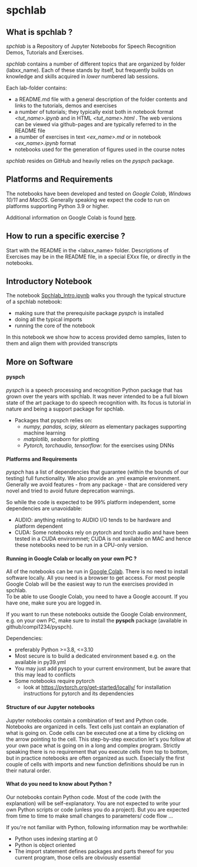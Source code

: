 # spchlab

## What is spchlab ?
*spchlab* is a Repository of Jupyter Noteboobs for Speech Recognition Demos, Tutorials and Exercises.

*spchlab* contains a number of different topics that are organized by folder (labxx_name).  Each of these stands by itself, but frequently builds on knowledge and skills acquired in *lower* numbered lab sessions.    

Each lab-folder contains:
- a README.md file with a general description of the folder contents and links to the tutorials, demos and exercises  
- a number of tutorials; they typically exist both in notebook format *\<tut_name>.ipynb* and in HTML *\<tut_name>.html* .  The web versions can be viewed via github-pages and are typically referred to in the README file
- a number of exercises in text *\<ex_name>.md* or in notebook *\<ex_name>.ipynb* format
- notebooks used for the generation of figures used in the course notes


*spchlab* resides on GitHub and heavily relies on the *pyspch* package.


## Platforms and Requirements

The notebooks have been developed and tested on *Google Colab*, *Windows 10/11* and *MacOS*.
Generally speaking we expect the code to run on platforms supporting Python 3.9 or higher.

Additional information on Google Colab is found [here](Colab_Intro.html).   


## How to run a specific exercise ?

Start with the README in the \<labxx_name\> folder.
Descriptions of Exercises may be in the README file, in a special EXxx file,
or directly in the notebooks.


## Introductory Notebook   

The notebook [Spchlab_Intro.ipynb](Spchlab_Intro.ipynb) walks you through the 
 typical structure of a spchlab notebook:
- making sure that the prerequisite package *pyspch* is installed
- doing all the typical imports
- running the core of the notebook

In this notebook we show how to access provided demo samples, listen to them and align them with provided transcripts



## More on Software
#### pyspch

*pyspch* is a speech processing and recognition Python package that has grown over the years with spchlab.  It was never intended to be a full blown state of the art package to do speech recognition with.   Its focus is tutorial in nature and being a support package for spchlab.
* Packages that pyspch relies on:
  + *numpy, pandas, scipy, sklearn* as elementary packages supporting machine learning
  + *matplotlib, seaborn* for plotting 
  + *Pytorch, torchaudio, tensorflow*: for the exercises using DNNs



#### Platforms and Requirements

*pyspch* has a list of dependencies that guarantee (within the bounds of our testing) full functionality.  We also provide an .yml example environment.
Generally we avoid features - from any package - that are considered very novel and tried to avoid future deprecation warnings.

So while the code is expected to be 99% platform independent, some dependencies are unavoidable:
- AUDIO: anything relating to AUDIO I/O tends to be hardware and platform dependent
- CUDA: Some notebooks rely on pytorch and torch audio and have been tested in a CUDA environmnet;  CUDA is not available on MAC and hence these notebooks need to be run in a CPU-only version. 


#### Running in Google Colab or locally on your own PC ?

All of the notebooks can be run in [Google Colab](https://colab.research.google.com/).
There is no need to install software locally.  All you need is a browser to get access.  For most people Google Colab will be the easiest way to run the exercises provided in spchlab.  
To be able to use Google Colab, you need to have a Google account. If you have one, make sure you are logged in.

If you want to run these notebooks outside the Google Colab environment, e.g. on your own PC,  make sure to install the **pyspch** package (available in github/compi1234/pyspch).  

Dependencies:
+ preferably Python >=3.8, <=3.10
+ Most secure is to build a dedicated environment based e.g. on the available in py39.yml 
+ You may just add pyspch to your current environment, but be aware that this may lead to conflicts
+ Some notebooks require pytorch
    - look at https://pytorch.org/get-started/locally/  for installation instructions for pytorch and its dependencies


#### Structure of our Jupyter notebooks
Jupyter notebooks contain a combination of text and Python code.  Notebooks are organized in cells. Text cells just contain an explanation of what is going on. Code cells can be executed one at a time by clicking on the arrow pointing to the cell. This step-by-step execution let's you follow at your own pace what is going on in a long and complex program. Strictly speaking there is no requirement that you execute cells from top to bottom, but in practice notebooks are often organized as such.  Especially the first couple of cells with imports and new function definitions should be run in their natural order.

#### What do you need to know about Python ?
Our notebooks contain Python code. Most of the code (with the explanation) will be self-explanatory. You are not expected to write your own Python scripts or code (unless you do a project).  But you are expected from time to time to make small changes to parameters/ code flow ...

If you're not familiar with Python, following information may be worthwhile:
+ Python uses indexing starting at 0
+ Python is object oriented
+ The import statement defines packages and parts thereof for you current program, those cells are obviously essential


